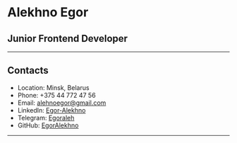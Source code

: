 # Alekhno Egor
## Junior Frontend Developer
---
## Contacts
- Location: Minsk, Belarus
- Phone: +375 44 772 47 56
- Email: alehnoegor@gmail.com
- LinkedIn: [Egor-Alekhno](https://www.linkedin.com/in/egor-alekhno-7a979a205/)
- Telegram: [Egoraleh](https://t.me/Egoraleh)
- GitHub: [EgorAlekhno](https://github.com/EgorAlekhno)
---